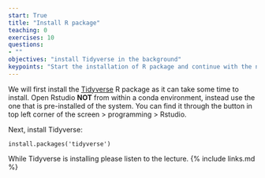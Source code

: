 ```yaml
---
start: True
title: "Install R package"
teaching: 0
exercises: 10
questions:
- ""
objectives: "install Tidyverse in the background"
keypoints: "Start the installation of R package and continue with the next lesson"
---
```

We will first install the [Tidyverse](https://www.tidyverse.org/) R package as it can take some time to install.
Open Rstudio **NOT** from within a conda environment, instead use the one that is pre-installed of the system. You can find it through the button in top left corner of the screen > programming > Rstudio.  

Next, install Tidyverse:

~~~
install.packages('tidyverse')
~~~

While Tidyverse is installing please listen to the lecture. 
{% include links.md %}
